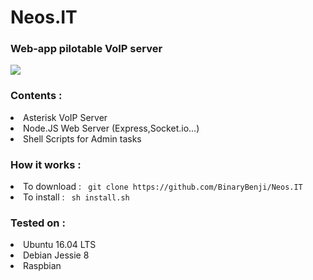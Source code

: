 # Neos.IT

<h3> Web-app pilotable VoIP server </h3>
<img src="https://github.com/BinaryBenji/Neos.IT/blob/master/web/public/img/favicon.ico"/> 

<h3> Contents : </h3>
<li> Asterisk VoIP Server </li>
<li> Node.JS Web Server (Express,Socket.io...) </li>
<li> Shell Scripts for Admin tasks </li>
  
<h3> How it works : </h3>
<li> To download : <code> git clone https://github.com/BinaryBenji/Neos.IT </code></li>
<li> To install : <code> sh install.sh </code></li>


<h3> Tested on : </h3>
<li> Ubuntu 16.04 LTS </li>
<li> Debian Jessie 8 </li>
<li> Raspbian </li>
